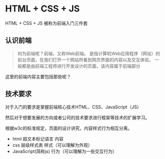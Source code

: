 # HTML + CSS + JS

HTML + CSS + JS 被称为前端入门三件套

## 认识前端

> 何为前端呢？前端，又称Web前端。
> 是指计算机Web应用程序（网站）的前台页面，在我们打开一个网站所看到网页界面的内容以及交互体验。
> 一般都是由前端工程师进行开发设计的页面，该内容属于前端部分

这里的前端内容主要包括那些呢？

## 技术要求

对于入门的要求是掌握前端核心技术HTML、CSS、JavaScript（JS）

然后对于想要发展的方向或者公司的技术要求进行框架等技术的扩展学习。

根据w3c的标准规定，页面的设计讲究，内容样式行为相互分离。

- html 超文本标记语言 内容
- css 层级样式表 样式（可以理解为外观）
- JavaScript(简称js) 行为（可以理解为一些交互行为）
